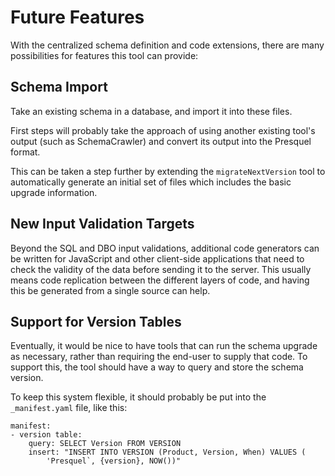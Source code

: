 # Future Features

With the centralized schema definition and code extensions, there are many
possibilities for features this tool can provide:


## Schema Import

Take an existing schema in a database, and import it into these files.

First steps will probably take the approach of using another existing tool's
output (such as SchemaCrawler) and convert its output into the Presquel
format.

This can be taken a step further by extending the `migrateNextVersion` tool
to automatically generate an initial set of files which includes the
basic upgrade information.


## New Input Validation Targets

Beyond the SQL and DBO input validations, additional code generators can be
written for JavaScript and other client-side applications that need to check
the validity of the data before sending it to the server.  This usually means
code replication between the different layers of code, and having this be
generated from a single source can help.


## Support for Version Tables

Eventually, it would be nice to have tools that can run the schema upgrade
as necessary, rather than requiring the end-user to supply that code.  To
support this, the tool should have a way to query and store the schema version.

To keep this system flexible, it should probably be put into the
`_manifest.yaml` file, like this:

    manifest:
    - version table:
        query: SELECT Version FROM VERSION
        insert: "INSERT INTO VERSION (Product, Version, When) VALUES (
            'Presquel`, {version}, NOW())" 
